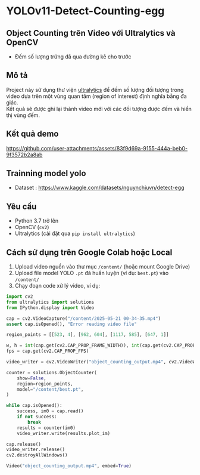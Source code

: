 # YOLOv11-Detect-Counting-egg
## Object Counting trên Video với Ultralytics và OpenCV
- Đếm số lượng trứng đã qua đường kẽ cho trước
## Mô tả
Project này sử dụng thư viện [ultralytics](https://github.com/ultralytics/ultralytics) để đếm số lượng đối tượng trong video dựa trên một vùng quan tâm (region of interest) định nghĩa bằng đa giác.  
Kết quả sẽ được ghi lại thành video mới với các đối tượng được đếm và hiển thị vùng đếm.

## Kết quả demo
https://github.com/user-attachments/assets/83f9d69a-9155-444a-beb0-9f3572b2a8ab

## Trainning model yolo
- Dataset : https://www.kaggle.com/datasets/nguynchiuvn/detect-egg
## Yêu cầu
- Python 3.7 trở lên
- OpenCV (`cv2`)
- Ultralytics (cài đặt qua `pip install ultralytics`)

## Cách sử dụng trên Google Colab hoặc Local

1. Upload video nguồn vào thư mục `/content/` (hoặc mount Google Drive)
2. Upload file model YOLO `.pt` đã huấn luyện (ví dụ: `best.pt`) vào `/content/`
3. Chạy đoạn code xử lý video, ví dụ:

```python
import cv2
from ultralytics import solutions
from IPython.display import Video

cap = cv2.VideoCapture("/content/2025-05-21 00-34-35.mp4")
assert cap.isOpened(), "Error reading video file"

region_points = [[523, 4], [962, 604], [1117, 585], [647, 1]]

w, h = int(cap.get(cv2.CAP_PROP_FRAME_WIDTH)), int(cap.get(cv2.CAP_PROP_FRAME_HEIGHT))
fps = cap.get(cv2.CAP_PROP_FPS)

video_writer = cv2.VideoWriter("object_counting_output.mp4", cv2.VideoWriter_fourcc(*"mp4v"), fps, (w, h))

counter = solutions.ObjectCounter(
    show=False,
    region=region_points,
    model="/content/best.pt",
)

while cap.isOpened():
    success, im0 = cap.read()
    if not success:
        break
    results = counter(im0)
    video_writer.write(results.plot_im)

cap.release()
video_writer.release()
cv2.destroyAllWindows()

Video("object_counting_output.mp4", embed=True)
